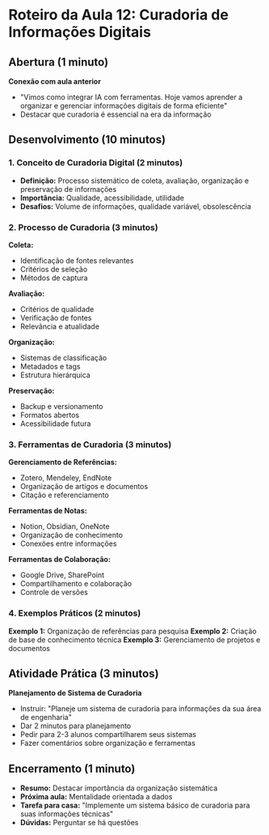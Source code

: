 # Roteiro da Aula 12: Curadoria de Informações Digitais

## Abertura (1 minuto)
**Conexão com aula anterior**
- "Vimos como integrar IA com ferramentas. Hoje vamos aprender a organizar e gerenciar informações digitais de forma eficiente"
- Destacar que curadoria é essencial na era da informação

## Desenvolvimento (10 minutos)

### 1. Conceito de Curadoria Digital (2 minutos)
- **Definição:** Processo sistemático de coleta, avaliação, organização e preservação de informações
- **Importância:** Qualidade, acessibilidade, utilidade
- **Desafios:** Volume de informações, qualidade variável, obsolescência

### 2. Processo de Curadoria (3 minutos)
**Coleta:**
- Identificação de fontes relevantes
- Critérios de seleção
- Métodos de captura

**Avaliação:**
- Critérios de qualidade
- Verificação de fontes
- Relevância e atualidade

**Organização:**
- Sistemas de classificação
- Metadados e tags
- Estrutura hierárquica

**Preservação:**
- Backup e versionamento
- Formatos abertos
- Acessibilidade futura

### 3. Ferramentas de Curadoria (3 minutos)
**Gerenciamento de Referências:**
- Zotero, Mendeley, EndNote
- Organização de artigos e documentos
- Citação e referenciamento

**Ferramentas de Notas:**
- Notion, Obsidian, OneNote
- Organização de conhecimento
- Conexões entre informações

**Ferramentas de Colaboração:**
- Google Drive, SharePoint
- Compartilhamento e colaboração
- Controle de versões

### 4. Exemplos Práticos (2 minutos)
**Exemplo 1:** Organização de referências para pesquisa
**Exemplo 2:** Criação de base de conhecimento técnica
**Exemplo 3:** Gerenciamento de projetos e documentos

## Atividade Prática (3 minutos)
**Planejamento de Sistema de Curadoria**
- Instruir: "Planeje um sistema de curadoria para informações da sua área de engenharia"
- Dar 2 minutos para planejamento
- Pedir para 2-3 alunos compartilharem seus sistemas
- Fazer comentários sobre organização e ferramentas

## Encerramento (1 minuto)
- **Resumo:** Destacar importância da organização sistemática
- **Próxima aula:** Mentalidade orientada a dados
- **Tarefa para casa:** "Implemente um sistema básico de curadoria para suas informações técnicas"
- **Dúvidas:** Perguntar se há questões
